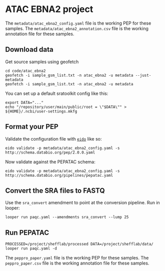 # ATAC EBNA2 project


The `metadata/atac_ebna2_config.yaml` file is the working PEP for these samples.
The `metadata/atac_ebna2_annotation.csv` file is the working annotation file for these samples.

## Download data

Get source samples using geofetch
```
cd code/atac_ebna2
geofetch -i sample_gsm_list.txt -n atac_ebna2 -u metadata --just-metadata
geofetch -i sample_gsm_list.txt -n atac_ebna2 -u metadata
```

You can set up a default sratoolkit config like this:

```
export DATA="..."
echo "/repository/user/main/public/root = \"$DATA\"" > ${HOME}/.ncbi/user-settings.mkfg
```

## Format your PEP

Validate the configuration file with [`eido`](https://github.com/pepkit/eido) like so:

```
eido validate -p metadata/atac_ebna2_config.yaml -s http://schema.databio.org/pep/2.0.0.yaml
```

Now validate against the PEPATAC schema:

```
eido validate -p metadata/atac_ebna2_config.yaml -s http://schema.databio.org/pipelines/pepatac.yaml
```

## Convert the SRA files to FASTQ

Use the `sra_convert` amendment to point at the conversion pipeline. Run in looper:
```
looper run paqc.yaml --amendments sra_convert --lump 25
```

## Run PEPATAC

```
PROCESSED=/project/shefflab/processed DATA=/project/shefflab/data/ looper run paqc.yaml -d
```

The `peppro_paper.yaml` file is the working PEP for these samples.
The `peppro_paper.csv` file is the working annotation file for these samples.
